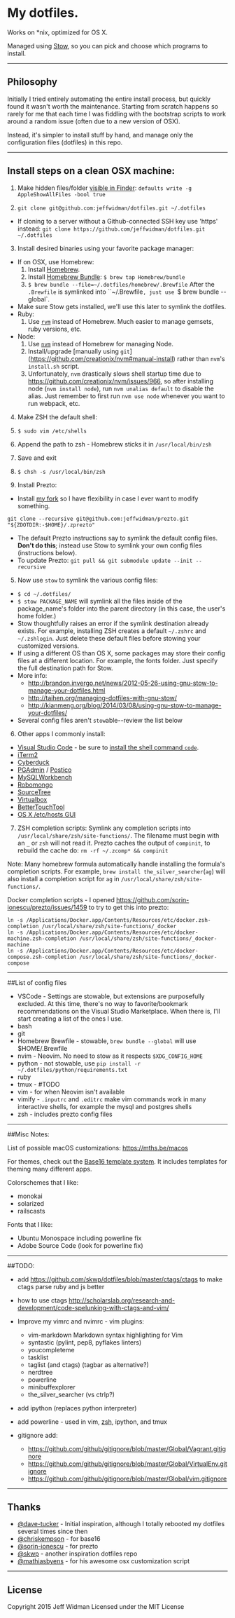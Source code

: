 # My dotfiles.

Works on *nix, optimized for OS X.

Managed using [Stow](http://www.gnu.org/software/stow/), so you can pick and
choose which programs to install.


---
## Philosophy

Initially I tried entirely automating the entire install process, but quickly
found it wasn't worth the maintenance. Starting from scratch happens so rarely
for me that each time I was fiddling with the bootstrap scripts to work around
a random issue (often due to a new version of OSX).

Instead, it's simpler to install stuff by hand, and manage only the
configuration files (dotfiles) in this repo.


---
## Install steps on a clean OSX machine:

1. Make hidden files/folder [visible in Finder](http://apple.stackexchange.com/questions/99213/is-it-possible-to-always-show-hidden-dotfiles-in-open-save-dialogs):
      `defaults write -g AppleShowAllFiles -bool true`

2. `git clone git@github.com:jeffwidman/dotfiles.git ~/.dotfiles`
  - If cloning to a server without a Github-connected SSH key use 'https' instead:
      `git clone https://github.com/jeffwidman/dotfiles.git ~/.dotfiles`

3. Install desired binaries using your favorite package manager:
  - If on OSX, use Homebrew:
    1. Install [Homebrew](http://brew.sh/).
    2. Install [Homebrew Bundle](https://github.com/Homebrew/homebrew-bundle): `$ brew tap Homebrew/bundle`
    3. `$ brew bundle --file=~/.dotfiles/homebrew/.Brewfile`
    After the `.Brewfile` is symlinked into ``~/.Brewfile`, just use `$ brew bundle --global`.
  - Make sure Stow gets installed, we'll use this later to symlink the dotfiles.
  - Ruby:
    1. Use [`rvm`](http://rvm.io/) instead of Homebrew. Much easier to manage
    gemsets, ruby versions, etc.
  - Node:
    1. Use [`nvm`](https://github.com/creationix/nvm) instead of Homebrew for
    managing Node.
    2. Install/upgrade [manually using `git`]
    (https://github.com/creationix/nvm#manual-install) rather than `nvm`'s
    `install.sh` script.
    3. Unfortunately, `nvm` drastically slows shell startup time due to
    https://github.com/creationix/nvm/issues/966, so after installing node
    (`nvm install node`), run `nvm unalias default` to disable the alias. Just
    remember to first run `nvm use node` whenever you want to run webpack, etc.

4. Make ZSH the default shell:
  1. `$ sudo vim /etc/shells`
  2. Append the path to zsh - Homebrew sticks it in `/usr/local/bin/zsh`
  3. Save and exit
  4. `$ chsh -s /usr/local/bin/zsh`

5. Install Prezto:
  - Install [my fork](https://github.com/jeffwidman/prezto) so I have flexibility in case I ever want to modify something.

  `git clone --recursive git@github.com:jeffwidman/prezto.git "${ZDOTDIR:-$HOME}/.zprezto"`

  - The default Prezto instructions say to symlink the default config files.
    **Don't do this**; instead use Stow to symlink your own config files (instructions below).
  - To update Prezto: `git pull && git submodule update --init --recursive`

5. Now use `stow` to symlink the various config files:
  - `$ cd ~/.dotfiles/`
  - `$ stow PACKAGE_NAME` will symlink all the files inside of the package_name's folder into the parent directory (in this case, the user's home folder.)
  - Stow thoughtfully raises an error if the symlink destination already exists. For example, installing ZSH creates a default `~/.zshrc` and `~/.zshlogin`. Just delete these default files before stowing your customized versions.
  - If using a different OS than OS X, some packages may store their config files at a different location. For example, the fonts folder. Just specify the full destination path for Stow.
  - More info:
     - http://brandon.invergo.net/news/2012-05-26-using-gnu-stow-to-manage-your-dotfiles.html
     - http://taihen.org/managing-dotfiles-with-gnu-stow/
     - http://kianmeng.org/blog/2014/03/08/using-gnu-stow-to-manage-your-dotfiles/
  - Several config files aren't `stow`able--review the list below

6. Other apps I commonly install:
  - [Visual Studio Code](https://code.visualstudio.com/) - be sure to [install the shell command `code`](https://code.visualstudio.com/docs/setup/mac#_launching-from-the-command-line).
  - [iTerm2](https://www.iterm2.com/downloads.html)
  - [Cyberduck](https://cyberduck.io/?l=en)
  - [PGAdmin](https://www.pgadmin.org/download/macosx.php) / [Postico](https://eggerapps.at/postico/)
  - [MySQLWorkbench](http://dev.mysql.com/downloads/workbench/)
  - [Robomongo](https://robomongo.org/)
  - [SourceTree](https://www.sourcetreeapp.com/)
  - [Virtualbox](https://www.virtualbox.org/wiki/Downloads)
  - [BetterTouchTool](https://boastr.net//)
  - [OS X /etc/hosts GUI](https://github.com/specialunderwear/Hosts.prefpane)

7. ZSH completion scripts:
  Symlink any completion scripts into ``/usr/local/share/zsh/site-functions/``.
  The filename must begin with an `_` or `zsh` will not read it. Prezto caches
  the output of `compinit`, to rebuild the cache do: `rm -rf ~/.zcomp* && compinit`

  Note: Many homebrew formula automatically handle installing the formula's
  completion scripts. For example, `brew install the_silver_searcher`(`ag`)
  will also install a completion script for `ag` in `/usr/local/share/zsh/site-functions/`.

  Docker completion scripts - I opened https://github.com/sorin-ionescu/prezto/issues/1459 to try to get this into prezto:

    ln -s /Applications/Docker.app/Contents/Resources/etc/docker.zsh-completion /usr/local/share/zsh/site-functions/_docker
    ln -s /Applications/Docker.app/Contents/Resources/etc/docker-machine.zsh-completion /usr/local/share/zsh/site-functions/_docker-machine
    ln -s /Applications/Docker.app/Contents/Resources/etc/docker-compose.zsh-completion /usr/local/share/zsh/site-functions/_docker-compose


---
##List of config files

 - VSCode - Settings are stowable, but extensions are purposefully excluded. At this time, there's no way to favorite/bookmark recommendations on the Visual Studio Marketplace. When there is, I'll start creating a list of the ones I use.
 - bash
 - git
 - Homebrew Brewfile - stowable, `brew bundle --global` will use $HOME/.Brewfile
 - nvim - Neovim. No need to stow as it respects `$XDG_CONFIG_HOME`
 - python - not stowable, use `pip install -r ~/.dotfiles/python/requirements.txt`
 - ruby
 - tmux - #TODO
 - vim - for when Neovim isn't available
 - vimify - `.inputrc` and `.editrc` make vim commands work in many interactive
    shells, for example the mysql and postgres shells
 - zsh - includes prezto config files


---
##Misc Notes:

List of possible macOS customizations: https://mths.be/macos

For themes, check out the [Base16 template system](https://github.com/chriskempson/base16). It includes templates for
theming many different apps.

Colorschemes that I like:
 - monokai
 - solarized
 - railscasts

Fonts that I like:
 - Ubuntu Monospace including powerline fix
 - Adobe Source Code (look for powerline fix)


---
##TODO:

 - add https://github.com/skwp/dotfiles/blob/master/ctags/ctags to make ctags parse ruby and js better
 - how to use ctags http://scholarslab.org/research-and-development/code-spelunking-with-ctags-and-vim/

 - Improve my vimrc and nvimrc - vim plugins:
   - vim-markdown Markdown syntax highlighting for Vim
   - syntastic (pylint, pep8, pyflakes linters)
   - youcompleteme
   - tasklist
   - taglist (and ctags) (tagbar as alternative?)
   - nerdtree
   - powerline
   - minibuffexplorer
   - the_silver_searcher (vs ctrlp?)

 - add ipython (replaces python interpreter)

 - add powerline - used in vim, [zsh](http://powerline.readthedocs.org/en/latest/usage/shell-prompts.html), ipython, and tmux

 - gitignore add:
    - https://github.com/github/gitignore/blob/master/Global/Vagrant.gitignore
    - https://github.com/github/gitignore/blob/master/Global/VirtualEnv.gitignore
    - https://github.com/github/gitignore/blob/master/Global/vim.gitignore


---
## Thanks

 - [@dave-tucker](https://github.com/dave-tucker/dotfiles) - Initial inspiration, although I totally rebooted my dotfiles several times since then
 - [@chriskempson](https://github.com/chriskempson/base16) - for base16
 - [@sorin-ionescu](https://github.com/sorin-ionescu/prezto) - for prezto
 - [@skwp](https://github.com/skwp/dotfiles) - another inspiration dotfiles repo
 - [@mathiasbyens](https://github.com/mathiasbynens/dotfiles) - for his awesome osx customization script

---
## License

Copyright 2015 Jeff Widman
Licensed under the MIT License
